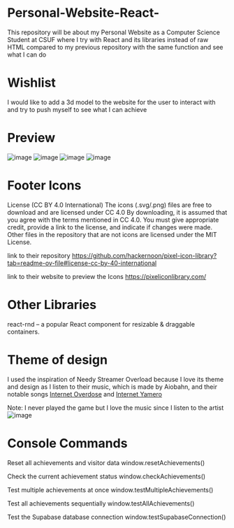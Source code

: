 # Personal-Website-React-
This repository will be about my Personal Website as a Computer Science Student at CSUF where I try with React and its libraries instead of raw HTML compared to my previous repository with the same function and see what I can do

# Wishlist
I would like to add a 3d model to the website for the user to interact with and try to push myself to see what I can achieve

# Preview
![image](https://github.com/user-attachments/assets/13ce1c1b-cb73-43f3-8257-f54d16ccab0d)
![image](https://github.com/user-attachments/assets/d49980fd-3c66-4bcc-9f7a-af88689563a6)
![image](https://github.com/user-attachments/assets/9bac1787-af1a-4920-a97f-b3367bb0d688)
![image](https://github.com/user-attachments/assets/683b9adc-bca1-4619-a981-9c551f21a81b)


# Footer Icons
License (CC BY 4.0 International)
The icons (.svg/.png) files are free to download and are licensed under CC 4.0
By downloading, it is assumed that you agree with the terms mentioned in CC 4.0.
You must give appropriate credit, provide a link to the license, and indicate if changes were made.
Other files in the repository that are not icons are licensed under the MIT License.

link to their repository
https://github.com/hackernoon/pixel-icon-library?tab=readme-ov-file#license-cc-by-40-international

link to their website to preview the Icons
https://pixeliconlibrary.com/

# Other Libraries
react-rnd – a popular React component for resizable & draggable containers.

# Theme of design
I used the inspiration of Needy Streamer Overload because I love its theme and design as I listen to their music, which is made by Aiobahn, and their notable songs [Internet Overdose](https://youtu.be/BnkhBwzBqlQ?si=SyRhR1s1OefVCcP0) and [Internet Yamero](https://youtu.be/51GIxXFKbzk?si=E6QtOmIHrvcN8hMK)

Note: I never played the game but I love the music since I listen to the artist
![image](https://github.com/user-attachments/assets/754a51eb-41d5-4780-9eef-3db8fcdae010)

# Console Commands
Reset all achievements and visitor data
window.resetAchievements()

Check the current achievement status
window.checkAchievements()

Test multiple achievements at once
window.testMultipleAchievements()

Test all achievements sequentially
window.testAllAchievements()

Test the Supabase database connection
window.testSupabaseConnection()
